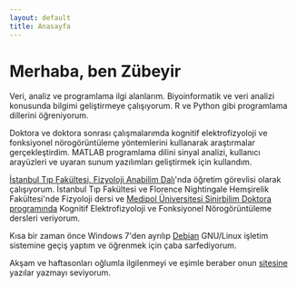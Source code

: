 ```yaml
---
layout: default
title: Anasayfa
---
```

# Merhaba, ben Zübeyir

Veri, analiz ve programlama ilgi alanlarım. Biyoinformatik ve veri analizi konusunda bilgimi geliştirmeye çalışıyorum. R ve Python gibi programlama dillerini öğreniyorum.

Doktora ve doktora sonrası çalışmalarımda kognitif elektrofizyoloji ve fonksiyonel nörogörüntüleme yöntemlerini kullanarak araştırmalar gerçekleştirdim. MATLAB programlama dilini sinyal analizi, kullanıcı arayüzleri ve uyaran sunum yazılımları geliştirmek için kullandım.

[İstanbul Tıp Fakültesi, Fizyoloji Anabilim Dalı](http://www3.istanbul.edu.tr/itf/fizyoloji)'nda öğretim görevlisi olarak çalışıyorum. İstanbul Tıp Fakültesi ve Florence Nightingale Hemşirelik Fakültesi'nde Fizyoloji dersi ve [Medipol Üniversitesi Sinirbilim Doktora programında](http://www.medipol.edu.tr/Sayfa/1238/Doktora-Programi/Sinirbilim-Doktora-Programi.aspx) Kognitif Elektrofizyoloji ve Fonksiyonel Nörogörüntüleme dersleri veriyorum.

Kısa bir zaman önce Windows 7'den ayrılıp [Debian](https://www.debian.org/) GNU/Linux işletim sistemine geçiş yaptım ve öğrenmek için çaba sarfediyorum.

Akşam ve haftasonları oğlumla ilgilenmeyi ve eşimle beraber onun [sitesine](http://e1a5.com) yazılar yazmayı seviyorum.

